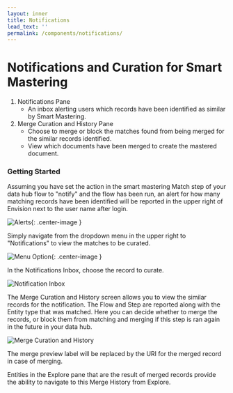 ```yaml
---
layout: inner
title: Notifications
lead_text: ''
permalink: /components/notifications/
---
```


# Notifications and Curation for Smart Mastering

1. Notifications Pane 
	* An inbox alerting users which records have been identified as similar by Smart Mastering.
2. Merge Curation and History Pane 
	* Choose to merge or block the matches found from being merged for the similar records identified.  
	* View which documents have been merged to create the mastered document.

### Getting Started

Assuming you have set the action in the smart mastering Match step of your data hub flow to "notify" and the flow has been run,  an alert for how many matching records have been identified will be reported in the upper right of Envision next to the user name after login.

![Alerts](/envision/images/notifications-alert.png){: .center-image }


Simply navigate from the dropdown menu in the upper right to "Notifications" to view the matches to be curated.

![Menu Option](/envision/images/notifications-menu.png){: .center-image }

In the Notifications Inbox, choose the record to curate.

![Notification Inbox](/envision/images/notifications-pane.png)

The Merge Curation and History screen allows you to view the similar records for the notification.  The Flow and Step are reported along with the Entity type that was matched.   Here you can decide whether to merge the records, or block them from matching and merging if this step is ran again in the future in your data hub.

![Merge Curation and History](/envision/images/merge-curation.png)

The merge preview label will be replaced by the URI for the merged record in case of merging.

Entities in the Explore pane that are the result of merged records provide the ability to navigate to this Merge History from  Explore.

